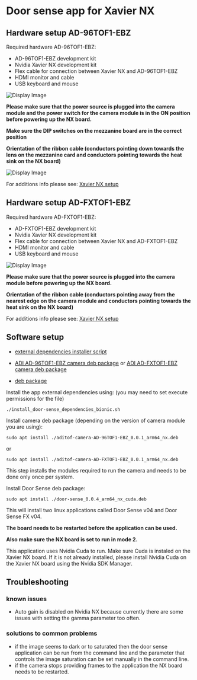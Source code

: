 # Door sense app for Xavier NX

## Hardware setup AD-96TOF1-EBZ
Required hardware AD-96TOF1-EBZ:
 - AD-96TOF1-EBZ development kit
 - Nvidia Xavier NX development kit
 - Flex cable for connection between Xavier NX and AD-96TOF1-EBZ
 - HDMI monitor and cable
 - USB keyboard and mouse
 
![Display Image](https://github.com/robotics-ai/tof_process_public/blob/main/box_measure/Doc/Images/xavier-nx-ad96tof1.jpg)

**Please make sure that the power source is plugged into the camera module and the power switch for the camera module is in the ON position before powering up the NX board.**

**Make sure the DIP switches on the mezzanine board are in the correct position**

**Orientation of the ribbon cable (conductors pointing down towards the lens on the mezzanine card and conductors pointing towards the heat sink on the NX board)**

![Display Image](https://github.com/robotics-ai/tof_process_public/blob/main/box_measure/Doc/Images/switches.jpeg)

For additions info please see: 
[Xavier NX setup](https://wiki.analog.com/resources/eval/user-guides/ad-96tof1-ebz/ug_xavier_nx)

## Hardware setup AD-FXTOF1-EBZ
Required hardware AD-FXTOF1-EBZ:
 - AD-FXTOF1-EBZ development kit
 - Nvidia Xavier NX development kit
 - Flex cable for connection between Xavier NX and AD-FXTOF1-EBZ
 - HDMI monitor and cable
 - USB keyboard and mouse
 
 ![Display Image](https://github.com/robotics-ai/tof_process_public/blob/main/box_measure/Doc/Images/xavier-nx-adfxtof1.jpg)

**Please make sure that the power source is plugged into the camera module before powering up the NX board.**

**Orientation of the ribbon cable (conductors pointing away from the nearest edge on the camera module and conductors pointing towards the heat sink on the NX board)**

For additions info please see: 
[Xavier NX setup](https://wiki.analog.com/resources/eval/user-guides/ad-fxtof1-ebz/ug_jetson)


## Software setup

- [external dependencies installer script](https://github.com/robotics-ai/tof_process_public/blob/main/door_sense/Xavier-NX/install_door-sense_dependencies_bionic.sh)

- [ADI AD-96TOF1-EBZ camera deb package](https://github.com/robotics-ai/tof_process_public/blob/main/door_sense/Xavier-NX/aditof-camera-AD-96TOF1-EBZ_0.0.1_arm64_nx.deb)
or [ADI AD-FXTOF1-EBZ camera deb package](https://github.com/robotics-ai/tof_process_public/blob/main/door_sense/Xavier-NX/aditof-camera-AD-FXTOF1-EBZ_0.0.1_arm64_nx.deb)

- [deb package](https://github.com/robotics-ai/tof_process_public/blob/main/door_sense/Xavier-NX/door-sense_0.0.4_arm64_nx_cuda.deb)

Install the app external dependencies using: (you may need to set execute permissions for the file)
```
./install_door-sense_dependencies_bionic.sh
```

Install camera deb package (depending on the version of camera module you are using):
```
sudo apt install ./aditof-camera-AD-96TOF1-EBZ_0.0.1_arm64_nx.deb
```
or
```
sudo apt install ./aditof-camera-AD-FXTOF1-EBZ_0.0.1_arm64_nx.deb
```

This step installs the modules required to run the camera and needs to be done only once per system.

Install Door Sense deb package:
```
sudo apt install ./door-sense_0.0.4_arm64_nx_cuda.deb
```
This will install two linux applications called Door Sense v04 and Door Sense FX v04.

**The board needs to be restarted before the application can be used.**

**Also make sure the NX board is set to run in mode 2.**

This application uses Nvidia Cuda to run. Make sure Cuda is instaled on the Xavier NX board. If it is not already installed, please install Nvidia Cuda on the Xavier NX board using the Nvidia SDK Manager.
 
## Troubleshooting
### known issues
   - Auto gain is disabled on Nvidia NX because currently there are some issues with setting the gamma parameter too often.
### solutions to common problems
   - if the image seems to dark or to saturated then the door sense application can be run from the command line and the parameter that controls the image saturation can be set manually in the command line.
   - if the camera stops providing frames to the application the NX board needs to be restarted.
